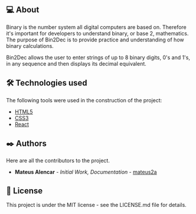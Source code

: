 ## 💻 About 

Binary is the number system all digital computers are based on. Therefore it's important for developers to understand binary, or base 2, mathematics. The purpose of Bin2Dec is to provide practice and understanding of how binary calculations.

Bin2Dec allows the user to enter strings of up to 8 binary digits, 0's and 1's, in any sequence and then displays its decimal equivalent.

## 🛠️ Technologies used

The following tools were used in the construction of the project:

- [HTML5](https://developer.mozilla.org/pt-BR/docs/Web/HTML/HTML5)
- [CSS3](https://developer.mozilla.org/pt-BR/docs/Archive/CSS3)
- [React](https://pt-br.reactjs.org/docs/getting-started.html)

## ✒️ Authors

Here are all the contributors to the project.

* **Mateus Alencar** - *Initial Work, Documentation* - [mateus2a](https://github.com/mateus2a)

## 📄 License

This project is under the MIT license - see the LICENSE.md file for details.
